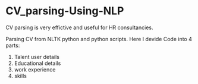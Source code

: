 # CV_parsing-Using-NLP
 CV parsing is very effictive and useful for HR consultancies.
 
 Parsing CV from NLTK python and python scripts.
 Here I devide Code into 4 parts:
 1. Talent user details
 2. Educational details
 3. work experience
 4. skills
 
 
